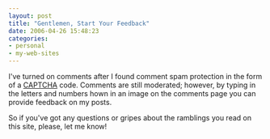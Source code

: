 ```yaml
---
layout: post
title: "Gentlemen, Start Your Feedback"
date: 2006-04-26 15:48:23
categories:
- personal
- my-web-sites
---
```

I've turned on comments after I found comment spam protection in the form of a
[CAPTCHA](http://en.wikipedia.org/wiki/Captcha "CAPTCHA on Wikipedia") code.
Comments are still moderated; however, by typing in the letters and numbers
hown in an image on the comments page you can provide feedback on my posts.

So if you've got any questions or gripes about the ramblings you read on this
site, please, let me know!
